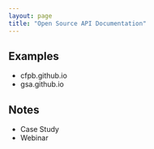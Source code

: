 ```yaml
---
layout: page
title: "Open Source API Documentation"
---
```




## Examples 
* cfpb.github.io
* gsa.github.io



## Notes 
* Case Study 
* Webinar 
